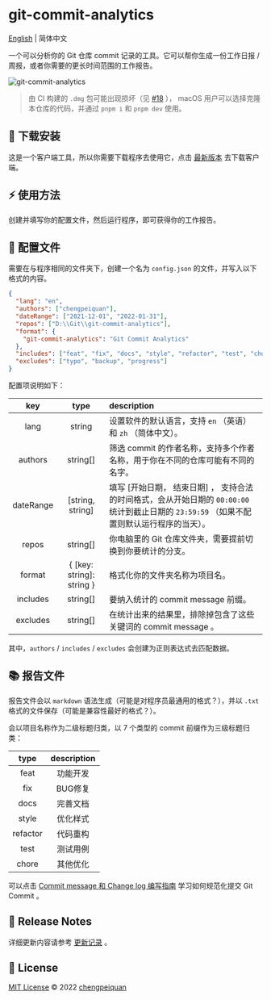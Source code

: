 # git-commit-analytics

[English](https://github.com/analyticsjs/git-commit-analytics/blob/main/README.md) | 简体中文

一个可以分析你的 Git 仓库 commit 记录的工具。它可以帮你生成一份工作日报 / 周报，或者你需要的更长时间范围的工作报告。

![git-commit-analytics](https://cdn.chengpeiquan.com/img/2022/01/20220103021254.gif)

> 由 CI 构建的 `.dmg` 包可能出现损坏（见 [#18](https://github.com/analyticsjs/git-commit-analytics/issues/18) ）， macOS 用户可以选择克隆本仓库的代码，并通过 `pnpm i` 和 `pnpm dev` 使用。

## 🚀 下载安装

这是一个客户端工具，所以你需要下载程序去使用它，点击 [最新版本](https://github.com/analyticsjs/git-commit-analytics/releases/latest) 去下载客户端。

## ⚡ 使用方法

创建并填写你的配置文件，然后运行程序，即可获得你的工作报告。

## 📂 配置文件

需要在与程序相同的文件夹下，创建一个名为 `config.json` 的文件，并写入以下格式的内容。

```json
{
  "lang": "en",
  "authors": ["chengpeiquan"],
  "dateRange": ["2021-12-01", "2022-01-31"],
  "repos": ["D:\\Git\\git-commit-analytics"],
  "format": {
    "git-commit-analytics": "Git Commit Analytics"
  },
  "includes": ["feat", "fix", "docs", "style", "refactor", "test", "chore"],
  "excludes": ["typo", "backup", "progress"]
}
```

配置项说明如下：

|    key    |           type            | description                                                                                                                                  |
| :-------: | :-----------------------: | :------------------------------------------------------------------------------------------------------------------------------------------- |
|   lang    |          string           | 设置软件的默认语言，支持 `en` （英语）和 `zh` （简体中文）。                                                                                 |
|  authors  |         string[]          | 筛选 commit 的作者名称，支持多个作者名称，用于你在不同的仓库可能有不同的名字。                                                               |
| dateRange |     [string, string]      | 填写 [开始日期， 结束日期] ， 支持合法的时间格式，会从开始日期的 `00:00:00` 统计到截止日期的 `23:59:59` （如果不配置则默认运行程序的当天）。 |
|   repos   |         string[]          | 你电脑里的 Git 仓库文件夹，需要提前切换到你要统计的分支。                                                                                    |
|  format   | { [key: string]: string } | 格式化你的文件夹名称为项目名。                                                                                                               |
| includes  |         string[]          | 要纳入统计的 commit message 前缀。                                                                                                           |
| excludes  |         string[]          | 在统计出来的结果里，排除掉包含了这些关键词的 commit message 。                                                                               |

其中，`authors` / `includes` / `excludes` 会创建为正则表达式去匹配数据。

## 📚 报告文件

报告文件会以 `markdown` 语法生成（可能是对程序员最通用的格式？），并以 `.txt` 格式的文件保存（可能是兼容性最好的格式？）。

会以项目名称作为二级标题归类，以 7 个类型的 commit 前缀作为三级标题归类：

|   type   | description |
| :------: | :---------: |
|   feat   |  功能开发   |
|   fix    |   BUG修复   |
|   docs   |  完善文档   |
|  style   |  优化样式   |
| refactor |  代码重构   |
|   test   |  测试用例   |
|  chore   |  其他优化   |

可以点击 [Commit message 和 Change log 编写指南](https://www.ruanyifeng.com/blog/2016/01/commit_message_change_log.html) 学习如何规范化提交 Git Commit 。

## 📝 Release Notes

详细更新内容请参考 [更新记录](./CHANGELOG.md) 。

## 📜 License

[MIT License](./LICENSE) © 2022 [chengpeiquan](https://github.com/chengpeiquan)
